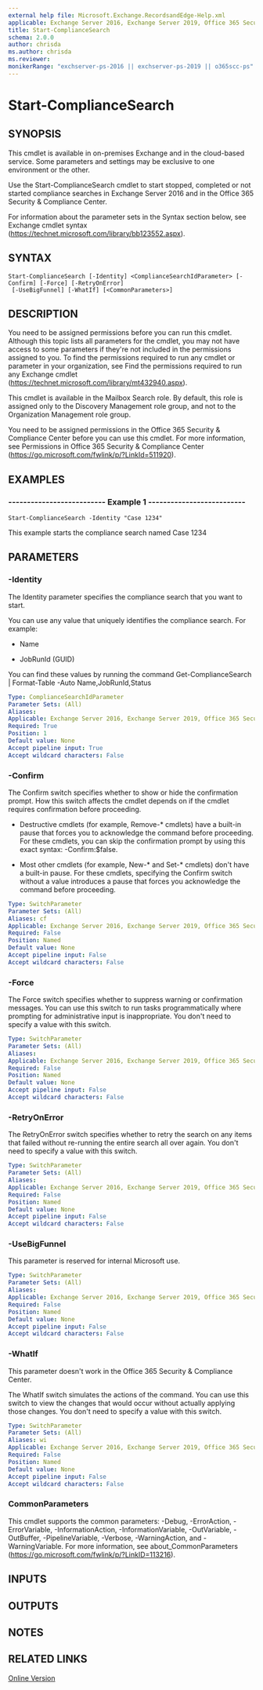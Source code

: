 ```yaml
---
external help file: Microsoft.Exchange.RecordsandEdge-Help.xml
applicable: Exchange Server 2016, Exchange Server 2019, Office 365 Security & Compliance Center
title: Start-ComplianceSearch
schema: 2.0.0
author: chrisda
ms.author: chrisda
ms.reviewer:
monikerRange: "exchserver-ps-2016 || exchserver-ps-2019 || o365scc-ps"
---
```


# Start-ComplianceSearch

## SYNOPSIS
This cmdlet is available in on-premises Exchange and in the cloud-based service. Some parameters and settings may be exclusive to one environment or the other.

Use the Start-ComplianceSearch cmdlet to start stopped, completed or not started compliance searches in Exchange Server 2016 and in the Office 365 Security & Compliance Center.

For information about the parameter sets in the Syntax section below, see Exchange cmdlet syntax (https://technet.microsoft.com/library/bb123552.aspx).

## SYNTAX

```
Start-ComplianceSearch [-Identity] <ComplianceSearchIdParameter> [-Confirm] [-Force] [-RetryOnError]
 [-UseBigFunnel] [-WhatIf] [<CommonParameters>]
```

## DESCRIPTION
You need to be assigned permissions before you can run this cmdlet. Although this topic lists all parameters for the cmdlet, you may not have access to some parameters if they're not included in the permissions assigned to you. To find the permissions required to run any cmdlet or parameter in your organization, see Find the permissions required to run any Exchange cmdlet (https://technet.microsoft.com/library/mt432940.aspx).

This cmdlet is available in the Mailbox Search role. By default, this role is assigned only to the Discovery Management role group, and not to the Organization Management role group.

You need to be assigned permissions in the Office 365 Security & Compliance Center before you can use this cmdlet. For more information, see Permissions in Office 365 Security & Compliance Center (https://go.microsoft.com/fwlink/p/?LinkId=511920).

## EXAMPLES

### -------------------------- Example 1 --------------------------
```
Start-ComplianceSearch -Identity "Case 1234"
```

This example starts the compliance search named Case 1234

## PARAMETERS

### -Identity
The Identity parameter specifies the compliance search that you want to start.

You can use any value that uniquely identifies the compliance search. For example:

- Name

- JobRunId (GUID)

You can find these values by running the command Get-ComplianceSearch | Format-Table -Auto Name,JobRunId,Status

```yaml
Type: ComplianceSearchIdParameter
Parameter Sets: (All)
Aliases:
Applicable: Exchange Server 2016, Exchange Server 2019, Office 365 Security & Compliance Center
Required: True
Position: 1
Default value: None
Accept pipeline input: True
Accept wildcard characters: False
```

### -Confirm
The Confirm switch specifies whether to show or hide the confirmation prompt. How this switch affects the cmdlet depends on if the cmdlet requires confirmation before proceeding.

- Destructive cmdlets (for example, Remove-\* cmdlets) have a built-in pause that forces you to acknowledge the command before proceeding. For these cmdlets, you can skip the confirmation prompt by using this exact syntax: -Confirm:$false.

- Most other cmdlets (for example, New-\* and Set-\* cmdlets) don't have a built-in pause. For these cmdlets, specifying the Confirm switch without a value introduces a pause that forces you acknowledge the command before proceeding.

```yaml
Type: SwitchParameter
Parameter Sets: (All)
Aliases: cf
Applicable: Exchange Server 2016, Exchange Server 2019, Office 365 Security & Compliance Center
Required: False
Position: Named
Default value: None
Accept pipeline input: False
Accept wildcard characters: False
```

### -Force
The Force switch specifies whether to suppress warning or confirmation messages. You can use this switch to run tasks programmatically where prompting for administrative input is inappropriate. You don't need to specify a value with this switch.

```yaml
Type: SwitchParameter
Parameter Sets: (All)
Aliases:
Applicable: Exchange Server 2016, Exchange Server 2019, Office 365 Security & Compliance Center
Required: False
Position: Named
Default value: None
Accept pipeline input: False
Accept wildcard characters: False
```

### -RetryOnError
The RetryOnError switch specifies whether to retry the search on any items that failed without re-running the entire search all over again. You don't need to specify a value with this switch.

```yaml
Type: SwitchParameter
Parameter Sets: (All)
Aliases:
Applicable: Exchange Server 2016, Exchange Server 2019, Office 365 Security & Compliance Center
Required: False
Position: Named
Default value: None
Accept pipeline input: False
Accept wildcard characters: False
```

### -UseBigFunnel
This parameter is reserved for internal Microsoft use.

```yaml
Type: SwitchParameter
Parameter Sets: (All)
Aliases:
Applicable: Exchange Server 2016, Exchange Server 2019, Office 365 Security & Compliance Center
Required: False
Position: Named
Default value: None
Accept pipeline input: False
Accept wildcard characters: False
```

### -WhatIf
This parameter doesn't work in the Office 365 Security & Compliance Center.

The WhatIf switch simulates the actions of the command. You can use this switch to view the changes that would occur without actually applying those changes. You don't need to specify a value with this switch.

```yaml
Type: SwitchParameter
Parameter Sets: (All)
Aliases: wi
Applicable: Exchange Server 2016, Exchange Server 2019, Office 365 Security & Compliance Center
Required: False
Position: Named
Default value: None
Accept pipeline input: False
Accept wildcard characters: False
```

### CommonParameters
This cmdlet supports the common parameters: -Debug, -ErrorAction, -ErrorVariable, -InformationAction, -InformationVariable, -OutVariable, -OutBuffer, -PipelineVariable, -Verbose, -WarningAction, and -WarningVariable. For more information, see about_CommonParameters (https://go.microsoft.com/fwlink/p/?LinkID=113216).

## INPUTS

###  

## OUTPUTS

###  

## NOTES

## RELATED LINKS

[Online Version](https://technet.microsoft.com/library/17ef8cc9-d716-446c-a8b9-b9109a6cab5a.aspx)
